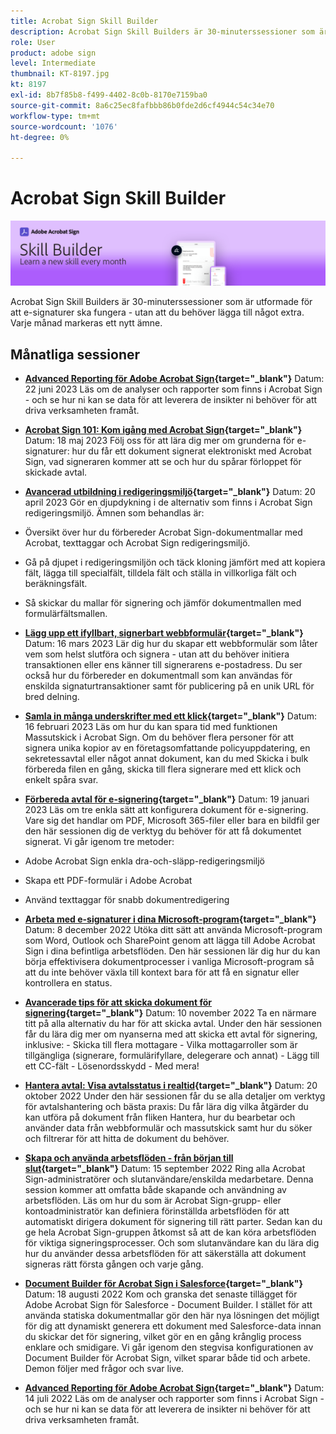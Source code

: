 ```yaml
---
title: Acrobat Sign Skill Builder
description: Acrobat Sign Skill Builders är 30-minuterssessioner som är utformade för att e-signaturer ska fungera - utan att du behöver lägga till något extra
role: User
product: adobe sign
level: Intermediate
thumbnail: KT-8197.jpg
kt: 8197
exl-id: 8b7f85b8-f499-4402-8c0b-8170e7159ba0
source-git-commit: 8a6c25ec8fafbbb86b0fde2d6cf4944c54c34e70
workflow-type: tm+mt
source-wordcount: '1076'
ht-degree: 0%

---
```


# Acrobat Sign Skill Builder

![Färdighetsbyggarens banderoll](../assets/SB_Hero.png)

Acrobat Sign Skill Builders är 30-minuterssessioner som är utformade för att e-signaturer ska fungera - utan att du behöver lägga till något extra. Varje månad markeras ett nytt ämne.

## Månatliga sessioner

* **[Advanced Reporting för Adobe Acrobat Sign](https://adobe-sign-skill-builder.joinus.adobeevents.com/attendease/networking/experience/fa28b18d-ab38-47d4-8ae8-3e0161550bd3/60081eb2-f8a3-45b6-9d75-4f3a53b4c53a){target="_blank"}**
Datum: 22 juni 2023 Läs om de analyser och rapporter som finns i Acrobat Sign - och se hur ni kan se data för att leverera de insikter ni behöver för att driva verksamheten framåt.

* **[Acrobat Sign 101: Kom igång med Acrobat Sign](https://adobe-sign-skill-builder.joinus.adobeevents.com/attendease/networking/experience/0fc7ccc5-eb36-47f0-a0d3-1fa3648c8fcf/42a9bbad-0a54-4c8c-8002-597d549600fe){target="_blank"}**
Datum: 18 maj 2023 Följ oss för att lära dig mer om grunderna för e-signaturer: hur du får ett dokument signerat elektroniskt med Acrobat Sign, vad signeraren kommer att se och hur du spårar förloppet för skickade avtal.

* **[Avancerad utbildning i redigeringsmiljö](https://adobe-sign-skill-builder.joinus.adobeevents.com/attendease/networking/experience/30c06b3c-60f7-4293-9cd2-2544104d9140/85ffced9-7613-4382-b3a3-43ba227af5ba){target="_blank"}**
Datum: 20 april 2023 Gör en djupdykning i de alternativ som finns i Acrobat Sign redigeringsmiljö. Ämnen som behandlas är:

* Översikt över hur du förbereder Acrobat Sign-dokumentmallar med Acrobat, texttaggar och Acrobat Sign redigeringsmiljö.
* Gå på djupet i redigeringsmiljön och täck kloning jämfört med att kopiera fält, lägga till specialfält, tilldela fält och ställa in villkorliga fält och beräkningsfält.
* Så skickar du mallar för signering och jämför dokumentmallen med formulärfältsmallen.

* **[Lägg upp ett ifyllbart, signerbart webbformulär](https://adobe-sign-skill-builder.joinus.adobeevents.com/attendease/networking/experience/265580bf-245a-4751-9b51-c6877192d13a/9ae41cae-a53e-4b71-a748-2df0ee2e14c8){target="_blank"}**
Datum: 16 mars 2023 Lär dig hur du skapar ett webbformulär som låter vem som helst slutföra och signera - utan att du behöver initiera transaktionen eller ens känner till signerarens e-postadress. Du ser också hur du förbereder en dokumentmall som kan användas för enskilda signaturtransaktioner samt för publicering på en unik URL för bred delning.

* **[Samla in många underskrifter med ett klick](https://adobe-sign-skill-builder.joinus.adobeevents.com/attendease/networking/experience/552e5165-8762-4c73-9d41-8215d48a62cc/9d88acde-96fa-4d83-89e3-1296b94f4d90){target="_blank"}**
Datum: 16 februari 2023 Läs om hur du kan spara tid med funktionen Massutskick i Acrobat Sign. Om du behöver flera personer för att signera unika kopior av en företagsomfattande policyuppdatering, en sekretessavtal eller något annat dokument, kan du med Skicka i bulk förbereda filen en gång, skicka till flera signerare med ett klick och enkelt spåra svar.

* **[Förbereda avtal för e-signering](https://adobe-sign-skill-builder.joinus.adobeevents.com/attendease/networking/experience/c08f6e7e-2ced-48b8-8245-548302fe2df3/15f504a9-3420-4372-83c8-168115f15cbb){target="_blank"}**
Datum: 19 januari 2023 Läs om tre enkla sätt att konfigurera dokument för e-signering. Vare sig det handlar om PDF, Microsoft 365-filer eller bara en bildfil ger den här sessionen dig de verktyg du behöver för att få dokumentet signerat. Vi går igenom tre metoder:

* Adobe Acrobat Sign enkla dra-och-släpp-redigeringsmiljö
* Skapa ett PDF-formulär i Adobe Acrobat
* Använd texttaggar för snabb dokumentredigering

* **[Arbeta med e-signaturer i dina Microsoft-program](https://adobe-sign-skill-builder.joinus.adobeevents.com/attendease/networking/experience/efedc73e-796d-4caf-a35b-110cb0d2f415/0ede0086-d92f-4163-94a2-125abeae2c9b){target="_blank"}**
Datum: 8 december 2022 Utöka ditt sätt att använda Microsoft-program som Word, Outlook och SharePoint genom att lägga till Adobe Acrobat Sign i dina befintliga arbetsflöden. Den här sessionen lär dig hur du kan börja effektivisera dokumentprocesser i vanliga Microsoft-program så att du inte behöver växla till kontext bara för att få en signatur eller kontrollera en status.

* **[Avancerade tips för att skicka dokument för signering](https://adobe-sign-skill-builder.joinus.adobeevents.com/attendease/networking/experience/6dc32a47-1784-46ec-939a-f39f1a2957fc/1e8b283c-e36c-46d8-a537-2ab62a90e9a4){target="_blank"}**
Datum: 10 november 2022 Ta en närmare titt på alla alternativ du har för att skicka avtal. Under den här sessionen får du lära dig mer om nyanserna med att skicka ett avtal för signering, inklusive: - Skicka till flera mottagare - Vilka mottagarroller som är tillgängliga (signerare, formulärifyllare, delegerare och annat) - Lägg till ett CC-fält - Lösenordsskydd - Med mera!

* **[Hantera avtal: Visa avtalsstatus i realtid](https://adobe-sign-skill-builder.joinus.adobeevents.com/attendease/networking/experience/1c66eec5-0ee4-4ca9-8479-0c645262cc8f/d1a4d8f4-d364-4067-bc17-b46c54795bda){target="_blank"}**
Datum: 20 oktober 2022 Under den här sessionen får du se alla detaljer om verktyg för avtalshantering och bästa praxis: Du får lära dig vilka åtgärder du kan utföra på dokument från fliken Hantera, hur du bearbetar och använder data från webbformulär och massutskick samt hur du söker och filtrerar för att hitta de dokument du behöver.

* **[Skapa och använda arbetsflöden - från början till slut](https://adobe-sign-skill-builder.joinus.adobeevents.com/attendease/networking/experience/9c1f8eb7-ebc8-44c6-9d50-f791eb91ff82/3eaf4640-bcf4-4f1d-8fd0-5ce6db5b49b5){target="_blank"}**
Datum: 15 september 2022 Ring alla Acrobat Sign-administratörer och slutanvändare/enskilda medarbetare. Denna session kommer att omfatta både skapande och användning av arbetsflöden. Läs om hur du som är Acrobat Sign-grupp- eller kontoadministratör kan definiera förinställda arbetsflöden för att automatiskt dirigera dokument för signering till rätt parter. Sedan kan du ge hela Acrobat Sign-gruppen åtkomst så att de kan köra arbetsflöden för viktiga signeringsprocesser. Och som slutanvändare kan du lära dig hur du använder dessa arbetsflöden för att säkerställa att dokument signeras rätt första gången och varje gång.

* **[Document Builder för Acrobat Sign i Salesforce](https://adobe-sign-skill-builder.joinus.adobeevents.com/attendease/networking/experience/06d8a836-4b51-426b-913e-189b23a82bd6/8b777e11-0e6d-45a8-b954-bbff5c887efc){target="_blank"}**
Datum: 18 augusti 2022 Kom och granska det senaste tillägget för Adobe Acrobat Sign för Salesforce - Document Builder. I stället för att använda statiska dokumentmallar gör den här nya lösningen det möjligt för dig att dynamiskt generera ett dokument med Salesforce-data innan du skickar det för signering, vilket gör en en gång krånglig process enklare och smidigare. Vi går igenom den stegvisa konfigurationen av Document Builder för Acrobat Sign, vilket sparar både tid och arbete. Demon följer med frågor och svar live.

* **[Advanced Reporting för Adobe Acrobat Sign](https://adobe-sign-skill-builder.joinus.adobeevents.com/attendease/networking/experience/83926d76-9959-4657-8b0c-f312835b46f6/aa1c9b21-1b16-4890-9c24-26dc630c4a95){target="_blank"}**
Datum: 14 juli 2022 Läs om de analyser och rapporter som finns i Acrobat Sign - och se hur ni kan se data för att leverera de insikter ni behöver för att driva verksamheten framåt.